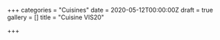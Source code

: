 +++
categories = "Cuisines"
date = 2020-05-12T00:00:00Z
draft = true
gallery = []
title = "Cuisine VIS20"

+++

